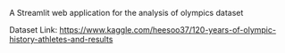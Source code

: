 A Streamlit web application for the analysis of olympics dataset

Dataset Link: https://www.kaggle.com/heesoo37/120-years-of-olympic-history-athletes-and-results
